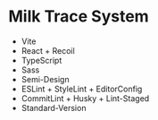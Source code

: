 # Milk Trace System

- Vite
- React + Recoil
- TypeScript
- Sass
- Semi-Design
- ESLint + StyleLint + EditorConfig
- CommitLint + Husky + Lint-Staged
- Standard-Version

